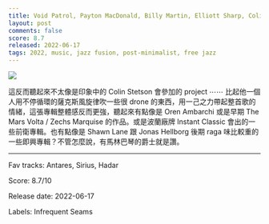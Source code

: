 ```yaml
---
title: Void Patrol, Payton MacDonald, Billy Martin, Elliott Sharp, Colin Stetson - Void Patrol
layout: post
comments: false
score: 8.7
released: 2022-06-17
tags: 2022, music, jazz fusion, post-minimalist, free jazz
---
```


![](https://i.discogs.com/wUukcsVh-pj9Y25rWK_nxoyxu5tooDZSFH6Oa0zKSk0/rs:fit/g:sm/q:90/h:542/w:600/czM6Ly9kaXNjb2dz/LWRhdGFiYXNlLWlt/YWdlcy9SLTIzODg0/MzY3LTE2NTc4MTYw/ODQtOTEwOC5qcGVn.jpeg)

這反而聽起來不太像是印象中的 Colin Stetson 會參加的 project ⋯⋯ 比起他一個人用不停循環的薩克斯風旋律吹一些很 drone 的東西，用一己之力帶起整首歌的情緒，這張專輯整體感反而更強，聽起來有點像是 Oren Ambarchi 或是早期 The Mars Volta / Zechs Marquise 的作品。或是波蘭廠牌 Instant Classic 會出的一些前衛專輯。也有點像是 Shawn Lane 跟 Jonas Hellborg 後期 raga 味比較重的一些即興專輯？不管怎麼說，有馬林巴琴的爵士就是讚。

---

Fav tracks: Antares, Sirius, Hadar

Score: 8.7/10

Release date: 2022-06-17

Labels: Infrequent Seams


